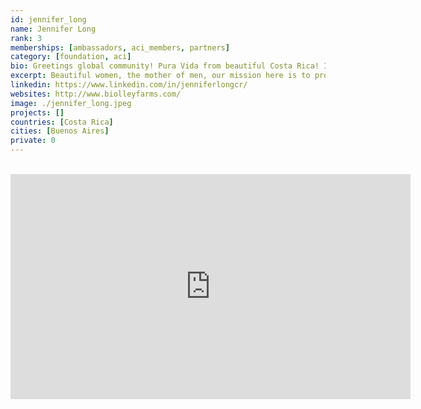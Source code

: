 ```yaml
---
id: jennifer_long
name: Jennifer Long
rank: 3
memberships: [ambassadors, aci_members, partners]
category: [foundation, aci]
bio: Greetings global community! Pura Vida from beautiful Costa Rica! I am Jennifer Long and I live near and work with resource poor women farmers, where we are growing food forests in our high altitude rainforest. Beautiful women, the mother of men, our mission here is to protect the land, nurture the earth, and her inhabitants. We are working toward a sustainable food production that is produced in harmony with the natural ecosystem. We grow superfoods for wellness on our very abundant small scale farms. We share and collaborate with each other and within our community. Collaboration creates prosperity. Collaboration with Threefold technology will allow us to connect our remote world with the global community. We believe this the path to a sustainable future by including the Threefold technology in our food forest farming and global distribution of our very potent rainforest products. I believe in this endeavor of the ThreeFold Foundation because it equates to actually being the 'people's internet' in that it is distributed around the world to share with the population of the planet where we decide who and what can access our information. Additionally, I believe this will be a catalyst for countries lacking in internet capability to motivate those countries to upgrade their IT so that they can utilize this system on ThreeFold to generate income for the country as well as to spread the opportunity to individuals in those same countries to use a node, cluster or even join cooperative farming efforts.
excerpt: Beautiful women, the mother of men, our mission here is to protect the land, nurture the earth.
linkedin: https://www.linkedin.com/in/jenniferlongcr/
websites: http://www.biolleyfarms.com/
image: ./jennifer_long.jpeg
projects: []
countries: [Costa Rica]
cities: [Buenos Aires]
private: 0
---
```


</br>
<div class="aspect-w-16 aspect-h-9">
<iframe src="https://player.vimeo.com/video/416720160" width="640" height="360" frameborder="0" allow="autoplay; fullscreen" allowfullscreen></iframe>
</div>
</br>
